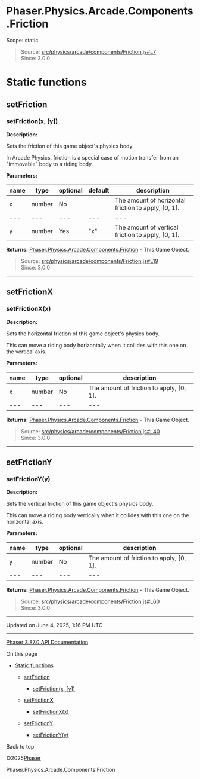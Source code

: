 # Phaser.Physics.Arcade.Components.Friction

Scope:
static

> Source: [src/physics/arcade/components/Friction.js#L7](https://github.com/phaserjs/phaser/blob/v3.87.0/src/physics/arcade/components/Friction.js#L7)  
> Since: 3.0.0

# Static functions

## setFriction

### <instance> setFriction(x, [y])

**Description:**

Sets the friction of this game object's physics body.

In Arcade Physics, friction is a special case of motion transfer from an "immovable" body to a riding body.

**Parameters:**

| name | type | optional | default | description |
| --- | --- | --- | --- | --- |
| x | number | No |  | The amount of horizontal friction to apply, [0, 1]. |
| --- | --- | --- | --- | --- |
| y | number | Yes | "x" | The amount of vertical friction to apply, [0, 1]. |

**Returns:** [Phaser.Physics.Arcade.Components.Friction](physics-arcade-components-friction.md) - This Game Object.

> Source: [src/physics/arcade/components/Friction.js#L19](https://github.com/phaserjs/phaser/blob/v3.87.0/src/physics/arcade/components/Friction.js#L19)  
> Since: 3.0.0

---

## setFrictionX

### <instance> setFrictionX(x)

**Description:**

Sets the horizontal friction of this game object's physics body.

This can move a riding body horizontally when it collides with this one on the vertical axis.

**Parameters:**

| name | type | optional | description |
| --- | --- | --- | --- |
| x | number | No | The amount of friction to apply, [0, 1]. |
| --- | --- | --- | --- |

**Returns:** [Phaser.Physics.Arcade.Components.Friction](physics-arcade-components-friction.md) - This Game Object.

> Source: [src/physics/arcade/components/Friction.js#L40](https://github.com/phaserjs/phaser/blob/v3.87.0/src/physics/arcade/components/Friction.js#L40)  
> Since: 3.0.0

---

## setFrictionY

### <instance> setFrictionY(y)

**Description:**

Sets the vertical friction of this game object's physics body.

This can move a riding body vertically when it collides with this one on the horizontal axis.

**Parameters:**

| name | type | optional | description |
| --- | --- | --- | --- |
| y | number | No | The amount of friction to apply, [0, 1]. |
| --- | --- | --- | --- |

**Returns:** [Phaser.Physics.Arcade.Components.Friction](physics-arcade-components-friction.md) - This Game Object.

> Source: [src/physics/arcade/components/Friction.js#L60](https://github.com/phaserjs/phaser/blob/v3.87.0/src/physics/arcade/components/Friction.js#L60)  
> Since: 3.0.0

---

Updated on June 4, 2025, 1:16 PM UTC

---

[Phaser 3.87.0 API Documentation](../../index.md)

On this page

* [Static functions](#static-functions)

  + [setFriction](#setfriction)

    - [<instance> setFriction(x, [y])](#instance-setfrictionx-y)
  + [setFrictionX](#setfrictionx)

    - [<instance> setFrictionX(x)](#instance-setfrictionxx)
  + [setFrictionY](#setfrictiony)

    - [<instance> setFrictionY(y)](#instance-setfrictionyy)

Back to top

©2025[Phaser](https://docs.phaser.io)



Phaser.Physics.Arcade.Components.Friction
